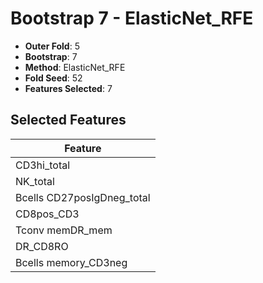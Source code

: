 # Bootstrap 7 - ElasticNet_RFE

- **Outer Fold**: 5
- **Bootstrap**: 7
- **Method**: ElasticNet_RFE
- **Fold Seed**: 52
- **Features Selected**: 7

## Selected Features

| Feature |
|---------|
| CD3hi_total |
| NK_total |
| Bcells CD27posIgDneg_total |
| CD8pos_CD3 |
| Tconv memDR_mem |
| DR_CD8RO |
| Bcells memory_CD3neg |

